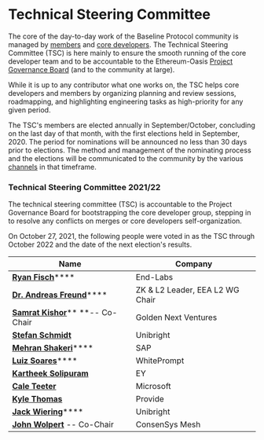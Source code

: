 # Technical Steering Committee

The core of the day-to-day work of the Baseline Protocol community is managed by [members](../community/open-source-community/members.md) and [core developers](../community/community-leaders/maintainers.md). The Technical Steering Committee (TSC) is here mainly to ensure the smooth running of the core developer team and to be accountable to the Ethereum-Oasis [Project Governance Board](project-governance-board.md) (and to the community at large).

While it is up to any contributor what one works on, the TSC helps core developers and members by organizing planning and review sessions, roadmapping, and highlighting engineering tasks as high-priority for any given period.

The TSC's members are elected annually in September/October, concluding on the last day of that month, with the first elections held in September, 2020. The period for nominations will be announced no less than 30 days prior to elections. The method and management of the nominating process and the elections will be communicated to the community by the various [channels](../community/open-source-community/#communications-connecting-with-each-other-directly) in that timeframe.

### Technical Steering Committee 2021/22 <a href="your-technical-steering-committee" id="your-technical-steering-committee"></a>

The technical steering committee (TSC) is accountable to the Project Governance Board for bootstrapping the core developer group, stepping in to resolve any conflicts on merges or core developers self-organization.

On October 27, 2021, the following people were voted in as the TSC through October 2022 and the date of the next election's results.

| Name                                                                                 | Company                         |
| ------------------------------------------------------------------------------------ | ------------------------------- |
| [**Ryan Fisch**](https://www.linkedin.com/in/ryanfisch/)****                         | End-Labs                        |
| [**Dr. Andreas Freund**](https://www.linkedin.com/in/afconsultant/)****              | ZK & L2 Leader, EEA L2 WG Chair |
| [**Samrat Kishor**](https://www.linkedin.com/in/samratkishor/)** **-- Co-Chair       | Golden Next Ventures            |
| [**Stefan Schmidt**](https://www.linkedin.com/in/stefschmidt/)                       | Unibright                       |
| [**Mehran Shakeri**](https://www.linkedin.com/in/mehran-shakeri-8833b347/)****       | SAP                             |
| [**Luiz Soares**](technical-steering-committee.md#your-project-governance-board)**** | WhitePrompt                     |
| [**Kartheek Solipuram**](https://www.linkedin.com/in/kartheek-solipuram-62970a8/)    | EY                              |
| [**Cale Teeter**](https://www.linkedin.com/in/caleteeter/)                           | Microsoft                       |
| [**Kyle Thomas**](https://www.linkedin.com/in/kylebthomas/)                          | Provide                         |
| [**Jack Wiering**](https://www.linkedin.com/in/jackwiering1977/)****                 | Unibright                       |
| [**John Wolpert**](https://www.linkedin.com/in/johnwolpert/) -- Co-Chair             | ConsenSys Mesh                  |
